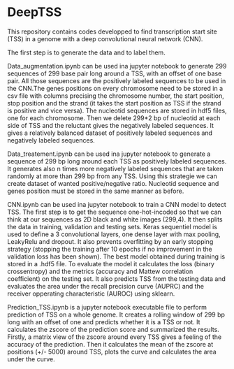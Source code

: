 # DeepTSS


This repository contains codes developped to find transcription start site (TSS) in a genome with a deep convolutional neural network (CNN).

The first step is to generate the data and to label them. 

Data_augmentation.ipynb can be used ina jupyter notebook to generate 299 sequences of 299 base pair long around a TSS, with an offset of one base pair.  All those sequences are the positively labeled sequences to be used in the CNN.The genes positions on every chromosome need to be stored in a csv file with columns precising the chromosome number, the start position, stop position and the strand (it takes the start position as TSS if the strand is positive and vice versa). The nucleotid sequences are stored in hdf5 files, one for each chromosome. Then we delete 299*2 bp of nucleotid at each side of TSS and the reluctant gives the negatively labeled sequences. It gives a relatively balanced dataset of positively labeled sequences and negatively labeled sequences.

Data_treatement.ipynb can be used ina jupyter notebook to generate a sequence of 299 bp long around each TSS as positively labeled sequences. It generates also n times more negatively labeled sequences that are taken randomly at more than 299 bp from any TSS. Using this strategie we can create dataset of wanted positive/negative ratio. Nucleotid sequence and genes position must be stored in the same manner as before.

CNN.ipynb can be used ina jupyter notebook to train a CNN model to detect TSS. The first step is to get the sequence one-hot-incoded so that we can think at our sequences as 2D black and white images (299,4). It then splits the data in training, validation and testing sets. Keras sequentiel model is used to define a 3 convolutional layers, one dense layer with max pooling, LeakyRelu and dropout. It also prevents overfitting by an early stopping strategy (stopping the training after 10 epochs if no improvement in the validation loss has been shown). The best model obtained during training is stored in a .hdf5 file. To evaluate the model it calculates the loss (binary crossentropy) and the metrics (accuracy and Mattew correlation coefficient) on the testing set. It also predicts TSS from the testing data and evaluates the area under the recall precision curve (AUPRC) and the receiver opperating characteristic (AUROC) using sklearn.

Prediction_TSS.ipynb is a jupyter notebook executable file to perform prediction of TSS on a whole genome. It creates a rolling window of 299 bp long with an offset of one and predicts  whether it is a TSS or not. It calculates the zscore of the prediction score and summarized the results. Firstly, a matrix view of the zscore around every TSS gives a feeling of the accuracy of the prediction. Then it calculates the mean of the zscore at positions (+/- 5000) around TSS, plots the curve and calculates the area under the curve.
